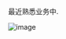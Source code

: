 最近熟悉业务中.

![image](https://github.com/user-attachments/assets/3fa41e6b-1bc6-49c1-a9a9-83c6d41d51c3)
